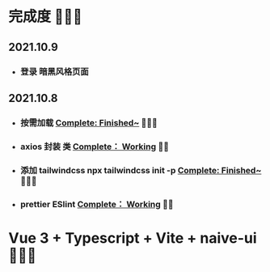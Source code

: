 # 完成度 🚀🚀🚀


## 2021.10.9
- ### 登录 暗黑风格页面
## 2021.10.8

- ### 按需加载 [Complete: Finished~](https://) 🧑🏼‍🚀
- ### axios 封装 类 [Complete： Working](https://) 🧑🏼
- ### 添加 tailwindcss npx tailwindcss init -p [Complete: Finished~](https://) 🧑🏼‍🚀
- ### prettier ESlint [Complete： Working](https://) 🧑🏼

# Vue 3 + Typescript + Vite + naive-ui 🚀🚀🚀

<!-- This template should help get you started developing with Vue 3 and Typescript in Vite. The template uses Vue 3 `<script setup>` SFCs, check out the [script setup docs](https://v3.vuejs.org/api/sfc-script-setup.html#sfc-script-setup) to learn more.

## Recommended IDE Setup

- [VSCode](https://code.visualstudio.com/) + [Volar](https://marketplace.visualstudio.com/items?itemName=johnsoncodehk.volar)

## Type Support For `.vue` Imports in TS

Since TypeScript cannot handle type information for `.vue` imports, they are shimmed to be a generic Vue component type by default. In most cases this is fine if you don't really care about component prop types outside of templates. However, if you wish to get actual prop types in `.vue` imports (for example to get props validation when using manual `h(...)` calls), you can enable Volar's `.vue` type support plugin by running `Volar: Switch TS Plugin on/off` from VSCode command palette. -->
